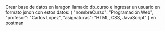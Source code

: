 Crear base de datos en laragon llamado db_curso 
e ingresar un usuario en formato jsnon con estos datos:
{
  "nombreCurso": "Programación Web",
  "profesor": "Carlos López",
  "asignaturas": "HTML, CSS, JavaScript"
}
en postman
